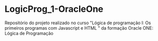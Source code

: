 # LogicProg_1-OracleOne
Repositório do projeto realizado no curso "Lógica de programação I: Os primeiros programas com Javascript e HTML " da formação Oracle ONE: Lógica de Programação
